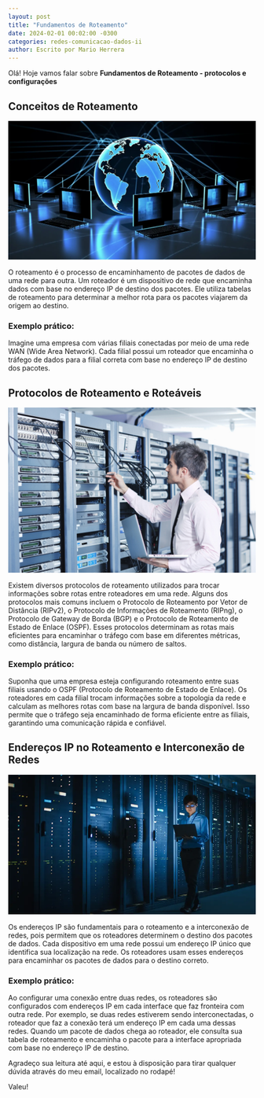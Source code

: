 ```yaml
---
layout: post
title: "Fundamentos de Roteamento"
date: 2024-02-01 00:02:00 -0300
categories: redes-comunicacao-dados-ii
author: Escrito por Mario Herrera
---
```


Olá! Hoje vamos falar sobre **Fundamentos de Roteamento - protocolos e configurações**

## Conceitos de Roteamento


![](https://github.com/mariopuebla17/blog/blob/main/_images/202402/redes.jpg?raw=true)

O roteamento é o processo de encaminhamento de pacotes de dados de uma rede para outra. Um roteador é um dispositivo de rede que encaminha dados com base no endereço IP de destino dos pacotes. Ele utiliza tabelas de roteamento para determinar a melhor rota para os pacotes viajarem da origem ao destino.

### Exemplo prático:

Imagine uma empresa com várias filiais conectadas por meio de uma rede WAN (Wide Area Network). Cada filial possui um roteador que encaminha o tráfego de dados para a filial correta com base no endereço IP de destino dos pacotes.

## Protocolos de Roteamento e Roteáveis


![](https://github.com/mariopuebla17/blog/blob/main/_images/202402/redes2.jpg?raw=true)

Existem diversos protocolos de roteamento utilizados para trocar informações sobre rotas entre roteadores em uma rede. Alguns dos protocolos mais comuns incluem o Protocolo de Roteamento por Vetor de Distância (RIPv2), o Protocolo de Informações de Roteamento (RIPng), o Protocolo de Gateway de Borda (BGP) e o Protocolo de Roteamento de Estado de Enlace (OSPF). Esses protocolos determinam as rotas mais eficientes para encaminhar o tráfego com base em diferentes métricas, como distância, largura de banda ou número de saltos.

### Exemplo prático:

Suponha que uma empresa esteja configurando roteamento entre suas filiais usando o OSPF (Protocolo de Roteamento de Estado de Enlace). Os roteadores em cada filial trocam informações sobre a topologia da rede e calculam as melhores rotas com base na largura de banda disponível. Isso permite que o tráfego seja encaminhado de forma eficiente entre as filiais, garantindo uma comunicação rápida e confiável.

## Endereços IP no Roteamento e Interconexão de Redes


![](https://github.com/mariopuebla17/blog/blob/main/_images/202402/redes3.jpg?raw=true)

Os endereços IP são fundamentais para o roteamento e a interconexão de redes, pois permitem que os roteadores determinem o destino dos pacotes de dados. Cada dispositivo em uma rede possui um endereço IP único que identifica sua localização na rede. Os roteadores usam esses endereços para encaminhar os pacotes de dados para o destino correto.

### Exemplo prático:

Ao configurar uma conexão entre duas redes, os roteadores são configurados com endereços IP em cada interface que faz fronteira com outra rede. Por exemplo, se duas redes estiverem sendo interconectadas, o roteador que faz a conexão terá um endereço IP em cada uma dessas redes. Quando um pacote de dados chega ao roteador, ele consulta sua tabela de roteamento e encaminha o pacote para a interface apropriada com base no endereço IP de destino.


Agradeço sua leitura até aqui, e estou à disposição para tirar qualquer dúvida através do meu email, localizado no rodapé!

Valeu!